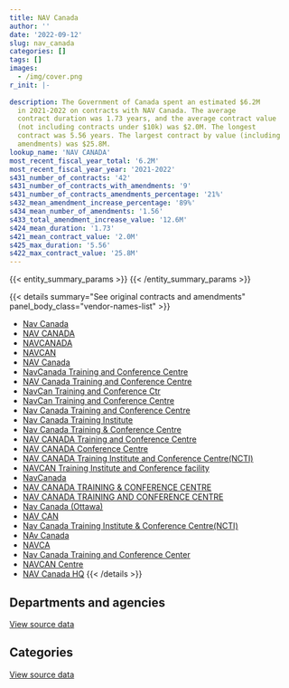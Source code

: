 ```yaml
---
title: NAV Canada
author: ''
date: '2022-09-12'
slug: nav_canada
categories: []
tags: []
images:
  - /img/cover.png
r_init: |-
  
description: The Government of Canada spent an estimated $6.2M
  in 2021-2022 on contracts with NAV Canada. The average
  contract duration was 1.73 years, and the average contract value
  (not including contracts under $10k) was $2.0M. The longest
  contract was 5.56 years. The largest contract by value (including
  amendments) was $25.8M.
lookup_name: 'NAV CANADA'
most_recent_fiscal_year_total: '6.2M'
most_recent_fiscal_year_year: '2021-2022'
s431_number_of_contracts: '42'
s431_number_of_contracts_with_amendments: '9'
s431_number_of_contracts_amendments_percentage: '21%'
s432_mean_amendment_increase_percentage: '89%'
s434_mean_number_of_amendments: '1.56'
s433_total_amendment_increase_value: '12.6M'
s424_mean_duration: '1.73'
s421_mean_contract_value: '2.0M'
s425_max_duration: '5.56'
s422_max_contract_value: '25.8M'
---
```


<script src="/rmarkdown-libs/htmlwidgets/htmlwidgets.js"></script>
<link href="/rmarkdown-libs/datatables-css/datatables-crosstalk.css" rel="stylesheet" />
<script src="/rmarkdown-libs/datatables-binding/datatables.js"></script>
<script src="/rmarkdown-libs/jquery/jquery-3.6.0.min.js"></script>
<link href="/rmarkdown-libs/dt-core-bootstrap/css/dataTables.bootstrap.min.css" rel="stylesheet" />
<link href="/rmarkdown-libs/dt-core-bootstrap/css/dataTables.bootstrap.extra.css" rel="stylesheet" />
<script src="/rmarkdown-libs/dt-core-bootstrap/js/jquery.dataTables.min.js"></script>
<script src="/rmarkdown-libs/dt-core-bootstrap/js/dataTables.bootstrap.min.js"></script>
<link href="/rmarkdown-libs/crosstalk/css/crosstalk.min.css" rel="stylesheet" />
<script src="/rmarkdown-libs/crosstalk/js/crosstalk.min.js"></script>
<script src="/rmarkdown-libs/htmlwidgets/htmlwidgets.js"></script>
<link href="/rmarkdown-libs/datatables-css/datatables-crosstalk.css" rel="stylesheet" />
<script src="/rmarkdown-libs/datatables-binding/datatables.js"></script>
<script src="/rmarkdown-libs/jquery/jquery-3.6.0.min.js"></script>
<link href="/rmarkdown-libs/dt-core-bootstrap/css/dataTables.bootstrap.min.css" rel="stylesheet" />
<link href="/rmarkdown-libs/dt-core-bootstrap/css/dataTables.bootstrap.extra.css" rel="stylesheet" />
<script src="/rmarkdown-libs/dt-core-bootstrap/js/jquery.dataTables.min.js"></script>
<script src="/rmarkdown-libs/dt-core-bootstrap/js/dataTables.bootstrap.min.js"></script>
<link href="/rmarkdown-libs/crosstalk/css/crosstalk.min.css" rel="stylesheet" />
<script src="/rmarkdown-libs/crosstalk/js/crosstalk.min.js"></script>

{{< entity_summary_params >}}
{{< /entity_summary_params >}}

{{< details summary="See original contracts and amendments" panel_body_class="vendor-names-list" >}}
- [Nav Canada](https://search.open.canada.ca/en/ct/?sort=contract_value_f%20desc&page=1&search_text=%22Nav%20Canada%22)
- [NAV CANADA](https://search.open.canada.ca/en/ct/?sort=contract_value_f%20desc&page=1&search_text=%22NAV%20CANADA%22)
- [NAVCANADA](https://search.open.canada.ca/en/ct/?sort=contract_value_f%20desc&page=1&search_text=%22NAVCANADA%22)
- [NAVCAN](https://search.open.canada.ca/en/ct/?sort=contract_value_f%20desc&page=1&search_text=%22NAVCAN%22)
- [NAV Canada](https://search.open.canada.ca/en/ct/?sort=contract_value_f%20desc&page=1&search_text=%22NAV%20Canada%22)
- [NavCanada Training and Conference Centre](https://search.open.canada.ca/en/ct/?sort=contract_value_f%20desc&page=1&search_text=%22NavCanada%20Training%20and%20Conference%20Centre%22)
- [NAV Canada Training and Conference Centre](https://search.open.canada.ca/en/ct/?sort=contract_value_f%20desc&page=1&search_text=%22NAV%20Canada%20Training%20and%20Conference%20Centre%22)
- [NavCan Training and Conference Ctr](https://search.open.canada.ca/en/ct/?sort=contract_value_f%20desc&page=1&search_text=%22NavCan%20Training%20and%20Conference%20Ctr%22)
- [NavCan Training and Conference Centre](https://search.open.canada.ca/en/ct/?sort=contract_value_f%20desc&page=1&search_text=%22NavCan%20Training%20and%20Conference%20Centre%22)
- [Nav Canada Training and Conference Centre](https://search.open.canada.ca/en/ct/?sort=contract_value_f%20desc&page=1&search_text=%22Nav%20Canada%20Training%20and%20Conference%20Centre%22)
- [Nav Canada Training Institute](https://search.open.canada.ca/en/ct/?sort=contract_value_f%20desc&page=1&search_text=%22Nav%20Canada%20Training%20Institute%22)
- [Nav Canada Training & Conference Centre](https://search.open.canada.ca/en/ct/?sort=contract_value_f%20desc&page=1&search_text=%22Nav%20Canada%20Training%20%26%20Conference%20Centre%22)
- [NAV CANADA Training and Conference Centre](https://search.open.canada.ca/en/ct/?sort=contract_value_f%20desc&page=1&search_text=%22NAV%20CANADA%20Training%20and%20Conference%20Centre%22)
- [NAV CANADA Conference Centre](https://search.open.canada.ca/en/ct/?sort=contract_value_f%20desc&page=1&search_text=%22NAV%20CANADA%20Conference%20Centre%22)
- [NAV CANADA Training Institute and Conference Centre(NCTI)](https://search.open.canada.ca/en/ct/?sort=contract_value_f%20desc&page=1&search_text=%22NAV%20CANADA%20Training%20Institute%20and%20Conference%20Centre%28NCTI%29%22)
- [NAVCAN Training Institute and Conference facility](https://search.open.canada.ca/en/ct/?sort=contract_value_f%20desc&page=1&search_text=%22NAVCAN%20Training%20Institute%20and%20Conference%20facility%22)
- [NavCanada](https://search.open.canada.ca/en/ct/?sort=contract_value_f%20desc&page=1&search_text=%22NavCanada%22)
- [NAV CANADA TRAINING & CONFERENCE CENTRE](https://search.open.canada.ca/en/ct/?sort=contract_value_f%20desc&page=1&search_text=%22NAV%20CANADA%20TRAINING%20%26%20CONFERENCE%20CENTRE%22)
- [NAV CANADA TRAINING AND CONFERENCE CENTRE](https://search.open.canada.ca/en/ct/?sort=contract_value_f%20desc&page=1&search_text=%22NAV%20CANADA%20TRAINING%20AND%20CONFERENCE%20CENTRE%22)
- [Nav Canada (Ottawa)](https://search.open.canada.ca/en/ct/?sort=contract_value_f%20desc&page=1&search_text=%22Nav%20Canada%20%28Ottawa%29%22)
- [NAV CAN](https://search.open.canada.ca/en/ct/?sort=contract_value_f%20desc&page=1&search_text=%22NAV%20CAN%22)
- [Nav Canada Training Institute & Conference Centre(NCTI)](https://search.open.canada.ca/en/ct/?sort=contract_value_f%20desc&page=1&search_text=%22Nav%20Canada%20Training%20Institute%20%26%20Conference%20Centre%28NCTI%29%22)
- [NAv Canada](https://search.open.canada.ca/en/ct/?sort=contract_value_f%20desc&page=1&search_text=%22NAv%20Canada%22)
- [NAVCA](https://search.open.canada.ca/en/ct/?sort=contract_value_f%20desc&page=1&search_text=%22NAVCA%22)
- [Nav Canada Training and Conference Center](https://search.open.canada.ca/en/ct/?sort=contract_value_f%20desc&page=1&search_text=%22Nav%20Canada%20Training%20and%20Conference%20Center%22)
- [NAVCAN Centre](https://search.open.canada.ca/en/ct/?sort=contract_value_f%20desc&page=1&search_text=%22NAVCAN%20Centre%22)
- [NAV Canada HQ](https://search.open.canada.ca/en/ct/?sort=contract_value_f%20desc&page=1&search_text=%22NAV%20Canada%20HQ%22)
{{< /details >}}

## Departments and agencies

<div id="htmlwidget-1" style="width:100%;height:auto;" class="datatables html-widget"></div>
<script type="application/json" data-for="htmlwidget-1">{"x":{"style":"bootstrap","filter":"none","vertical":false,"data":[["<a href=\"/departments/cas-satj/\">Courts Administration Service<\/a>","<a href=\"/departments/cbsa-asfc/\">Canada Border Services Agency<\/a>","<a href=\"/departments/cic/\">Immigration, Refugees and Citizenship Canada<\/a>","<a href=\"/departments/csc-scc/\">Correctional Service of Canada<\/a>","<a href=\"/departments/dfo-mpo/\">Fisheries and Oceans Canada<\/a>","<a href=\"/departments/dnd-mdn/\">National Defence<\/a>","<a href=\"/departments/ec/\">Environment and Climate Change Canada<\/a>","<a href=\"/departments/phac-aspc/\">Public Health Agency of Canada<\/a>","<a href=\"/departments/pwgsc-tpsgc/\">Public Services and Procurement Canada<\/a>","<a href=\"/departments/ssc-spc/\">Shared Services Canada<\/a>","<a href=\"/departments/tc/\">Transport Canada<\/a>"],[null,323570.71,14999999,null,32661.52,6447285.33,null,null,15820,68433.93,21850.98],[46372.68,119543.49,null,90167.22,null,6208280.48,null,2733333.33,15820,42607.4,17498.22],[23566.44,366667,null,null,null,5736044.6,null,1266666.67,22510.05,null,10859.82],[null,366667,null,null,null,5732538.67,22162.69,null,9129.95,15330.15,11689.77]],"container":"<table class=\"table table-striped table-hover row-border order-column display\">\n  <thead>\n    <tr>\n      <th>Department<\/th>\n      <th>2018-2019<\/th>\n      <th>2019-2020<\/th>\n      <th>2020-2021<\/th>\n      <th>2021-2022<\/th>\n    <\/tr>\n  <\/thead>\n<\/table>","options":{"order":[[4,"desc"]],"pageLength":10,"autoWidth":true,"columnDefs":[{"targets":1,"render":"function(data, type, row, meta) {\n    return type !== 'display' ? data : DTWidget.formatCurrency(data, \"$\", 2, 3, \",\", \".\", true, null);\n  }"},{"targets":2,"render":"function(data, type, row, meta) {\n    return type !== 'display' ? data : DTWidget.formatCurrency(data, \"$\", 2, 3, \",\", \".\", true, null);\n  }"},{"targets":3,"render":"function(data, type, row, meta) {\n    return type !== 'display' ? data : DTWidget.formatCurrency(data, \"$\", 2, 3, \",\", \".\", true, null);\n  }"},{"targets":4,"render":"function(data, type, row, meta) {\n    return type !== 'display' ? data : DTWidget.formatCurrency(data, \"$\", 2, 3, \",\", \".\", true, null);\n  }"},{"width":"16%","targets":[1,2,3,4]},{"className":"dt-right","targets":[1,2,3,4]}],"orderClasses":false}},"evals":["options.columnDefs.0.render","options.columnDefs.1.render","options.columnDefs.2.render","options.columnDefs.3.render"],"jsHooks":[]}</script>
<p class="text-right">
<a href="https://github.com/GoC-Spending/contracts-data/tree/main/data/out/vendors/nav_canada/summary_by_fiscal_year_by_department.csv" class="source-data-link btn btn-link">View source data</a>
</p>

## Categories

<div id="htmlwidget-2" style="width:100%;height:auto;" class="datatables html-widget"></div>
<script type="application/json" data-for="htmlwidget-2">{"x":{"style":"bootstrap","filter":"none","vertical":false,"data":[["<a href=\"/categories/other/\">(Other)<\/a>","<a href=\"/categories/facilities_and_construction/\">Facilities and construction<\/a>","<a href=\"/categories/office_management/\">Office management<\/a>","<a href=\"/categories/professional_services/\">Professional services<\/a>","<a href=\"/categories/information_technology/\">Information technology<\/a>","<a href=\"/categories/medical/\">Medical<\/a>","<a href=\"/categories/industrial_products_and_services/\">Industrial products and services<\/a>","<a href=\"/categories/human_capital/\">Human capital<\/a>"],[147804.21,819028.87,16718.56,5835115.93,15068432.93,5798.89,11589.65,5132.42],[166450.28,3383441.9,17498.22,5532460.12,162150.89,null,11621.41,null],[165995.5,1329572.31,6979.1,5541630.29,366667,null,11589.65,3880.72],[null,50090.44,6520.2,5686720.05,381997.15,null,4858.13,27332.26]],"container":"<table class=\"table table-striped table-hover row-border order-column display\">\n  <thead>\n    <tr>\n      <th>Category<\/th>\n      <th>2018-2019<\/th>\n      <th>2019-2020<\/th>\n      <th>2020-2021<\/th>\n      <th>2021-2022<\/th>\n    <\/tr>\n  <\/thead>\n<\/table>","options":{"order":[[4,"desc"]],"dom":"t","pageLength":30,"autoWidth":true,"columnDefs":[{"targets":1,"render":"function(data, type, row, meta) {\n    return type !== 'display' ? data : DTWidget.formatCurrency(data, \"$\", 2, 3, \",\", \".\", true, null);\n  }"},{"targets":2,"render":"function(data, type, row, meta) {\n    return type !== 'display' ? data : DTWidget.formatCurrency(data, \"$\", 2, 3, \",\", \".\", true, null);\n  }"},{"targets":3,"render":"function(data, type, row, meta) {\n    return type !== 'display' ? data : DTWidget.formatCurrency(data, \"$\", 2, 3, \",\", \".\", true, null);\n  }"},{"targets":4,"render":"function(data, type, row, meta) {\n    return type !== 'display' ? data : DTWidget.formatCurrency(data, \"$\", 2, 3, \",\", \".\", true, null);\n  }"},{"width":"16%","targets":[1,2,3,4]},{"className":"dt-right","targets":[1,2,3,4]}],"orderClasses":false,"lengthMenu":[10,25,30,50,100]}},"evals":["options.columnDefs.0.render","options.columnDefs.1.render","options.columnDefs.2.render","options.columnDefs.3.render"],"jsHooks":[]}</script>
<p class="text-right">
<a href="https://github.com/GoC-Spending/contracts-data/tree/main/data/out/vendors/nav_canada/summary_by_fiscal_year_by_category.csv" class="source-data-link btn btn-link">View source data</a>
</p>
